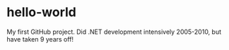 # hello-world
My first GitHub project.
Did .NET development intensively 2005-2010, but have taken 9 years off!
